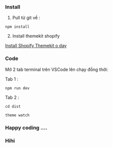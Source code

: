 ### Install

1. Pull từ git về :

```
npm install

```

2. Install themekit shopify

[Install Shopify Themekit o day ](https://shopify.github.io/themekit/)

### Code

Mở 2 tab terminal trên VSCode lên chạy đồng thời:

Tab 1 : 
```
npm run dev

``` 

Tab 2 : 
```
cd dist

``` 
```
theme watch

```

### Happy coding ....
### Hihi